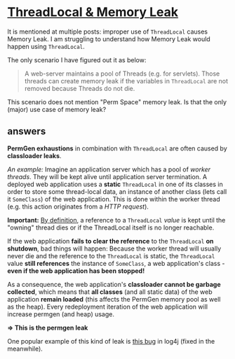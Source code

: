 # [ThreadLocal & Memory Leak](https://stackoverflow.com/questions/17968803/threadlocal-memory-leak)

It is mentioned at multiple posts: improper use of `ThreadLocal` causes Memory Leak. I am struggling to understand how Memory Leak would happen using `ThreadLocal`.

The only scenario I have figured out it as below:

> A web-server maintains a pool of Threads (e.g. for servlets). Those threads can create memory leak if the variables in `ThreadLocal` are not removed because Threads do not die.

This scenario does not mention "Perm Space" memory leak. Is that the only (major) use case of memory leak?



## answers


**PermGen exhaustions** in combination with `ThreadLocal` are often caused by **classloader leaks**.

_An example:_
Imagine an application server which has a pool of _worker threads_.
They will be kept alive until application server termination.
A deployed web application uses a **static** `ThreadLocal` in one of its classes in order to store some thread-local data, an instance of another class (lets call it `SomeClass`) of the web application. This is done within the worker thread (e.g. this action originates from a _HTTP request_).

**Important:**
[By definition](http://docs.oracle.com/javase/6/docs/api/java/lang/ThreadLocal.html), a reference to a `ThreadLocal` _value_ is kept until the "owning" thread dies or if the ThreadLocal itself is no longer reachable.

If the web application **fails to clear the reference** to the `ThreadLocal` **on shutdown**, bad things will happen:
Because the worker thread will usually never die and the reference to the `ThreadLocal` is static, the `ThreadLocal` value **still references** the instance of `SomeClass`, a web application's class - **even if the web application has been stopped!**

As a consequence, the web application's **classloader cannot be garbage collected**, which means that **all classes** (and all static data) of the web application **remain loaded** (this affects the PermGen memory pool as well as the heap).
Every redeployment iteration of the web application will increase permgen (and heap) usage.

**=> This is the permgen leak**

One popular example of this kind of leak is [this bug](https://issues.apache.org/bugzilla/show_bug.cgi?id=50486) in log4j (fixed in the meanwhile).
